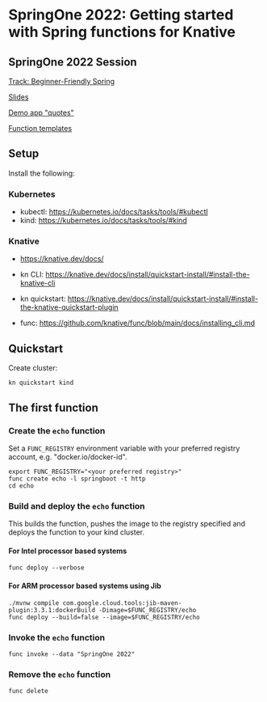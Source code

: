 # SpringOne 2022: Getting started with Spring functions for Knative

## SpringOne 2022 Session

[Track: Beginner-Friendly Spring](https://springone.io/2022/sessions/getting-started-with-spring-functions-for-knative)

[Slides](SpringOne%202022%20-%20Java%20Functions%20for%20Knative.pdf)

[Demo app "quotes"](https://github.com/trisberg/quote)

[Function templates](https://github.com/trisberg/func-templates)

## Setup

Install the following:

### Kubernetes

- kubectl: https://kubernetes.io/docs/tasks/tools/#kubectl
- kind: https://kubernetes.io/docs/tasks/tools/#kind

### Knative

- https://knative.dev/docs/

- kn CLI: https://knative.dev/docs/install/quickstart-install/#install-the-knative-cli

- kn quickstart: https://knative.dev/docs/install/quickstart-install/#install-the-knative-quickstart-plugin 

- func: https://github.com/knative/func/blob/main/docs/installing_cli.md

## Quickstart

Create cluster:

```
kn quickstart kind 
```

## The first function 

### Create the `echo` function

Set a `FUNC_REGISTRY` environment variable with your preferred registry account, e.g. "docker.io/docker-id".

```
export FUNC_REGISTRY="<your preferred registry>"
func create echo -l springboot -t http
cd echo
```

### Build and deploy the `echo` function

This builds the function, pushes the image to the registry specified and deploys the function to your kind cluster.

#### For Intel processor based systems

```
func deploy --verbose
```

#### For ARM processor based systems using Jib

```
./mvnw compile com.google.cloud.tools:jib-maven-plugin:3.3.1:dockerBuild -Dimage=$FUNC_REGISTRY/echo
func deploy --build=false --image=$FUNC_REGISTRY/echo
```

### Invoke the `echo` function

```
func invoke --data "SpringOne 2022"
```

### Remove the `echo` function

```
func delete
```
